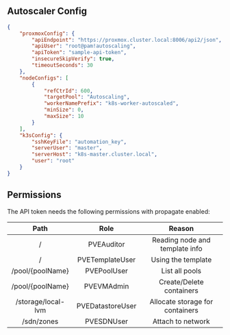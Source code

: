 
## Autoscaler Config

```json
{
    "proxmoxConfig": {
        "apiEndpoint": "https://proxmox.cluster.local:8006/api2/json",
        "apiUser": "root@pam!autoscaling",
        "apiToken": "sample-api-token",
        "insecureSkipVerify": true,
        "timeoutSeconds": 30
    },
    "nodeConfigs": [
        {
            "refCtrId": 600,
            "targetPool": "Autoscaling",
            "workerNamePrefix": "k8s-worker-autoscaled",
            "minSize": 0,
            "maxSize": 10
        }
    ],
    "k3sConfig": {
        "sshKeyFile": "automation_key",
        "serverUser": "master",
        "serverHost": "k8s-master.cluster.local",
        "user": "root"
    }
}
```

## Permissions

The API token needs the following permissions with propagate enabled:

|      **Path**      |     **Role**     |            **Reason**           |
|:------------------:|:----------------:|:-------------------------------:|
| /                  | PVEAuditor       | Reading node and template info  |
| /                  | PVETemplateUser  | Using the template              |
| /pool/{poolName}   | PVEPoolUser      | List all pools                  |
| /pool/{poolName}   | PVEVMAdmin       | Create/Delete containers        |
| /storage/local-lvm | PVEDatastoreUser | Allocate storage for containers |
| /sdn/zones         | PVESDNUser       | Attach to network               |
